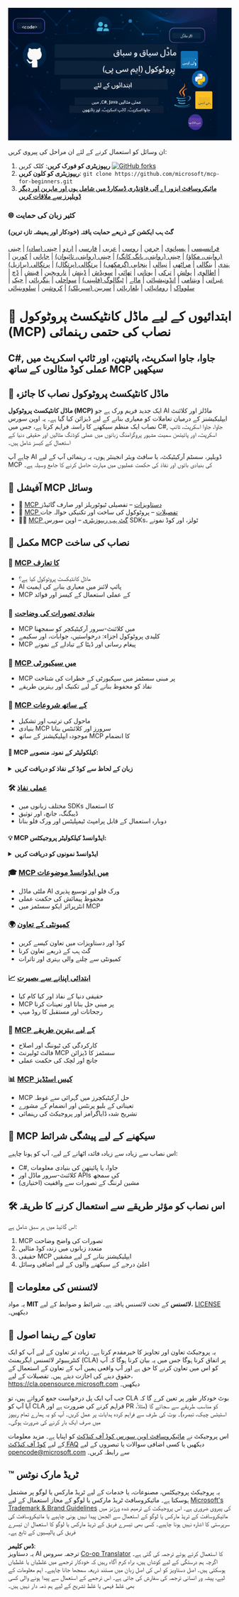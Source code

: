 <!--
CO_OP_TRANSLATOR_METADATA:
{
  "original_hash": "2a21391378c12ecfef50f866329dfde0",
  "translation_date": "2025-05-17T05:18:23+00:00",
  "source_file": "README.md",
  "language_code": "ur"
}
-->
![MCP-for-beginners](../../translated_images/mcp-beginners.d21ba1f29a4d6177f2f95151a2f188ef968b4a2fdb50ce0d033d2aa1978ceb90.ur.png)

ان وسائل کو استعمال کرنے کے لئے ان مراحل کی پیروی کریں:
1. **ریپوزیٹری کو فورک کریں**: کلک کریں [![GitHub forks](https://img.shields.io/github/forks/microsoft/mcp-for-beginners.svg?style=social&label=Fork)](https://GitHub.com/microsoft/mcp-for-beginners/network)
2. **ریپوزیٹری کو کلون کریں**: `git clone https://github.com/microsoft/mcp-for-beginners.git`
3. [**مائیکروسافٹ ایزور اے آئی فاؤنڈری ڈسکارڈ میں شامل ہوں اور ماہرین اور دیگر ڈویلپرز سے ملاقات کریں**](https://discord.com/invite/ByRwuEEgH4)

### 🌐 کثیر زبان کی حمایت

#### گٹ ہب ایکشن کے ذریعے حمایت یافتہ (خودکار اور ہمیشہ تازہ ترین)
[فرانسیسی](../fr/README.md) | [ہسپانوی](../es/README.md) | [جرمن](../de/README.md) | [روسی](../ru/README.md) | [عربی](../ar/README.md) | [فارسی](../fa/README.md) | [اردو](./README.md) | [چینی (سادہ)](../zh/README.md) | [چینی (روایتی، مکاؤ)](../mo/README.md) | [چینی (روایتی، ہانگ کانگ)](../hk/README.md) | [چینی (روایتی، تائیوان)](../tw/README.md) | [جاپانی](../ja/README.md) | [کورین](../ko/README.md) | [ہندی](../hi/README.md) | [بنگالی](../bn/README.md) | [مراٹھی](../mr/README.md) | [نیپالی](../ne/README.md) | [پنجابی (گرمکھی)](../pa/README.md) | [پرتگالی (پرتگال)](../pt/README.md) | [پرتگالی (برازیل)](../br/README.md) | [اطالوی](../it/README.md) | [پولش](../pl/README.md) | [ترکی](../tr/README.md) | [یونانی](../el/README.md) | [تھائی](../th/README.md) | [سویڈش](../sv/README.md) | [ڈینش](../da/README.md) | [نارویجین](../no/README.md) | [فینش](../fi/README.md) | [ڈچ](../nl/README.md) | [عبرانی](../he/README.md) | [ویتنامی](../vi/README.md) | [انڈونیشیائی](../id/README.md) | [مالے](../ms/README.md) | [ٹیگالوگ (فلپینی)](../tl/README.md) | [سواحلی](../sw/README.md) | [ہنگریائی](../hu/README.md) | [چیک](../cs/README.md) | [سلوواک](../sk/README.md) | [رومانیائی](../ro/README.md) | [بلغاریائی](../bg/README.md) | [سربین (سیریلک)](../sr/README.md) | [کروشین](../hr/README.md) | [سلووینیائی](../sl/README.md)
# 🚀 ابتدائیوں کے لیے ماڈل کانٹیکسٹ پروٹوکول (MCP) نصاب کی حتمی رہنمائی

## **C#, جاوا، جاوا اسکرپٹ، پائیتھن، اور ٹائپ اسکرپٹ میں عملی کوڈ مثالوں کے ساتھ MCP سیکھیں**

## 🧠 ماڈل کانٹیکسٹ پروٹوکول نصاب کا جائزہ

**ماڈل کانٹیکسٹ پروٹوکول (MCP)** ایک جدید فریم ورک ہے جو AI ماڈلز اور کلائنٹ ایپلیکیشنز کے درمیان تعاملات کو معیاری بنانے کے لیے ڈیزائن کیا گیا ہے۔ یہ اوپن سورس نصاب ایک منظم سیکھنے کا راستہ فراہم کرتا ہے، جس میں C#, جاوا، جاوا اسکرپٹ، ٹائپ اسکرپٹ، اور پائیتھن سمیت مشہور پروگرامنگ زبانوں میں عملی کوڈنگ مثالیں اور حقیقی دنیا کے استعمال کے کیسز شامل ہیں۔

چاہے آپ AI ڈویلپر، سسٹم آرکیٹیکٹ، یا سافٹ ویئر انجینئر ہوں، یہ رہنمائی آپ کے لیے MCP کی بنیادی باتوں اور نفاذ کی حکمت عملیوں میں مہارت حاصل کرنے کا جامع وسیلہ ہے۔

## 🔗 آفیشل MCP وسائل

- 📘 [MCP دستاویزات](https://modelcontextprotocol.io/) – تفصیلی ٹیوٹوریلز اور صارف گائیڈز  
- 📜 [MCP تفصیلات](https://spec.modelcontextprotocol.io/) – پروٹوکول کی ساخت اور تکنیکی حوالہ جات  
- 🧑‍💻 [MCP گٹ ہب ریپوزیٹری](https://github.com/modelcontextprotocol) – اوپن سورس SDKs، ٹولز، اور کوڈ نمونے  

## 🧭 مکمل MCP نصاب کی ساخت

### 📌 [MCP کا تعارف](./00-Introduction/README.md)

- ماڈل کانٹیکسٹ پروٹوکول کیا ہے؟
- AI پائپ لائنز میں معیاری بنانے کی اہمیت
- MCP کے عملی استعمال کے کیسز اور فوائد

### 🧩 [بنیادی تصورات کی وضاحت](./01-CoreConcepts/README.md)

- MCP میں کلائنٹ-سرور آرکیٹیکچر کو سمجھنا
- کلیدی پروٹوکول اجزاء: درخواستیں، جوابات، اور سکیمے
- MCP پیغام رسانی اور ڈیٹا کے تبادلے کے نمونے

### 🔐 [MCP میں سیکیورٹی](./02-Security/readme.md)

- MCP پر مبنی سسٹمز میں سیکیورٹی کے خطرات کی شناخت
- نفاذ کو محفوظ بنانے کے لیے تکنیک اور بہترین طریقے

### 🚀 [MCP کے ساتھ شروعات](./03-GettingStarted/README.md)

- ماحول کی ترتیب اور تشکیل
- بنیادی MCP سرورز اور کلائنٹس بنانا
- موجودہ ایپلیکیشنز کے ساتھ MCP کا انضمام

#### 🧮 MCP کیلکولیٹر کے نمونہ منصوبے:
<details>
  <summary><strong>زبان کے لحاظ سے کوڈ کے نفاذ کو دریافت کریں</strong></summary>

  - [C# MCP سرور کی مثال](./03-GettingStarted/samples/csharp/README.md)
  - [جاوا MCP کیلکولیٹر](./03-GettingStarted/samples/java/calculator/README.md)
  - [جاوا اسکرپٹ MCP ڈیمو](./03-GettingStarted/samples/javascript/README.md)
  - [پائیتھن MCP سرور](../../03-GettingStarted/samples/python/mcp_calculator_server.py)
  - [ٹائپ اسکرپٹ MCP مثال](./03-GettingStarted/samples/typescript/README.md)

</details>

### 🛠️ [عملی نفاذ](./04-PracticalImplementation/README.md)

- مختلف زبانوں میں SDKs کا استعمال
- ڈیبگنگ، جانچ، اور توثیق
- دوبارہ استعمال کے قابل پرامپٹ ٹیمپلیٹس اور ورک فلو بنانا

#### 💡 MCP ایڈوانسڈ کیلکولیٹر پروجیکٹس:
<details>
  <summary><strong>ایڈوانسڈ نمونوں کو دریافت کریں</strong></summary>

  - [ایڈوانسڈ C# نمونہ](./04-PracticalImplementation/samples/csharp/README.md)
  - [جاوا کنٹینر ایپ کی مثال](./04-PracticalImplementation/samples/java/containerapp/README.md)
  - [جاوا اسکرپٹ ایڈوانسڈ نمونہ](./04-PracticalImplementation/samples/javascript/README.md)
  - [پائیتھن پیچیدہ نفاذ](../../04-PracticalImplementation/samples/python/mcp_sample.py)
  - [ٹائپ اسکرپٹ کنٹینر نمونہ](./04-PracticalImplementation/samples/typescript/README.md)

</details>

### 🎓 [MCP میں ایڈوانسڈ موضوعات](./05-AdvancedTopics/README.md)

- ملٹی ماڈل AI ورک فلو اور توسیع پذیری
- محفوظ پیمائش کی حکمت عملی
- انٹرپرائز ایکو سسٹمز میں MCP

### 🌍 [کمیونٹی کے تعاون](./06-CommunityContributions/README.md)

- کوڈ اور دستاویزات میں تعاون کیسے کریں
- گٹ ہب کے ذریعے تعاون کرنا
- کمیونٹی سے چلنے والی بہتری اور تاثرات

### 📈 [ابتدائی اپنانے سے بصیرت](./07-CaseStudies/README.md)

- حقیقی دنیا کے نفاذ اور کیا کام کیا
- MCP پر مبنی حل بنانا اور تعینات کرنا
- رجحانات اور مستقبل کا روڈ میپ

### 📏 [MCP کے لیے بہترین طریقے](./08-BestPractices/README.md)

- کارکردگی کی ٹیوننگ اور اصلاح
- فالٹ ٹولیرنٹ MCP سسٹمز کا ڈیزائن
- جانچ اور لچک کی حکمت عملی

### 📊 [MCP کیس اسٹڈیز](./09-CaseStudy/Readme.md)

- MCP حل آرکیٹیکچرز میں گہرائی سے غوطہ
- تعیناتی کے بلیو پرنٹس اور انضمام کے مشورے
- تشریح شدہ ڈایاگرامز اور پروجیکٹ کی رہنمائی

## 🎯 MCP سیکھنے کے لیے پیشگی شرائط

اس نصاب سے زیادہ سے زیادہ فائدہ اٹھانے کے لیے، آپ کو ہونا چاہیے:

- C#, جاوا، یا پائیتھن کی بنیادی معلومات
- کلائنٹ-سرور ماڈل اور APIs کی سمجھ
- (اختیاری) مشین لرننگ کے تصورات سے واقفیت

## 🛠️ اس نصاب کو مؤثر طریقے سے استعمال کرنے کا طریقہ

اس گائیڈ میں ہر سبق شامل ہے:

1. MCP تصورات کی واضح وضاحت  
2. متعدد زبانوں میں زندہ کوڈ مثالیں  
3. حقیقی MCP ایپلیکیشنز بنانے کے لیے مشقیں  
4. اعلیٰ درجے کے سیکھنے والوں کے لیے اضافی وسائل  

## 📜 لائسنس کی معلومات

یہ مواد **MIT لائسنس** کے تحت لائسنس یافتہ ہے۔ شرائط و ضوابط کے لیے، [LICENSE](../../LICENSE) دیکھیں۔

## 🤝 تعاون کے رہنما اصول

یہ پروجیکٹ تعاون اور تجاویز کا خیرمقدم کرتا ہے۔ زیادہ تر تعاون کے لیے آپ کو ایک
کنٹریبیوٹر لائسنس ایگریمنٹ (CLA) پر اتفاق کرنا ہوگا جس میں یہ بیان کرنا ہوگا کہ آپ کو اس میں تعاون کرنے کا حق ہے اور آپ واقعی ہمیں
آپ کے تعاون کے استعمال کے حقوق دینے کی اجازت دیتے ہیں۔ تفصیلات کے لیے، <https://cla.opensource.microsoft.com> دیکھیں۔

جب آپ ایک پل درخواست جمع کرواتے ہیں، تو CLA بوٹ خودکار طور پر تعین کرے گا کہ آیا آپ کو CLA فراہم کرنے کی ضرورت ہے
اور PR کو مناسب طریقے سے سجائے گا (مثلاً، اسٹیٹس چیک، تبصرہ)۔ بوٹ کی طرف سے فراہم کردہ ہدایات پر عمل کریں۔
آپ کو یہ ہمارے تمام ریپوز میں صرف ایک بار کرنے کی ضرورت ہوگی۔

اس پروجیکٹ نے [مائیکروسافٹ اوپن سورس کوڈ آف کنڈکٹ](https://opensource.microsoft.com/codeofconduct/) کو اپنایا ہے۔
مزید معلومات کے لیے [کوڈ آف کنڈکٹ FAQ](https://opensource.microsoft.com/codeofconduct/faq/) دیکھیں یا
کسی اضافی سوالات یا تبصروں کے لیے [opencode@microsoft.com](mailto:opencode@microsoft.com) سے رابطہ کریں۔

## ™️ ٹریڈ مارک نوٹس

یہ پروجیکٹ پروجیکٹس، مصنوعات، یا خدمات کے لیے ٹریڈ مارکس یا لوگو پر مشتمل ہوسکتا ہے۔ مائیکروسافٹ
ٹریڈ مارکس یا لوگو کے مجاز استعمال کے لیے [Microsoft's Trademark & Brand Guidelines](https://www.microsoft.com/legal/intellectualproperty/trademarks/usage/general) کی پیروی ضروری ہے۔
اس پروجیکٹ کے ترمیم شدہ ورژنز میں مائیکروسافٹ کے ٹریڈ مارکس یا لوگو کے استعمال سے الجھن پیدا نہیں ہونی چاہیے یا مائیکروسافٹ کی سرپرستی کا اشارہ نہیں ہونا چاہیے۔
کسی بھی تیسرے فریق کے ٹریڈ مارکس یا لوگو کا استعمال ان تیسرے فریق کی پالیسیوں کے تابع ہے۔

**ڈس کلیمر**:  
یہ دستاویز AI ترجمہ سروس [Co-op Translator](https://github.com/Azure/co-op-translator) کا استعمال کرتے ہوئے ترجمہ کی گئی ہے۔ اگرچہ ہم درستگی کے لیے کوشاں ہیں، براہ کرم آگاہ رہیں کہ خودکار ترجمے میں غلطیاں یا غلطیاں ہوسکتی ہیں۔ اصل دستاویز کو اس کی اصل زبان میں مستند ذریعہ سمجھا جانا چاہیے۔ اہم معلومات کے لیے، پیشہ ور انسانی ترجمہ کی سفارش کی جاتی ہے۔ اس ترجمے کے استعمال سے پیدا ہونے والی کسی بھی غلط فہمی یا غلط تشریح کے لیے ہم ذمہ دار نہیں ہیں۔